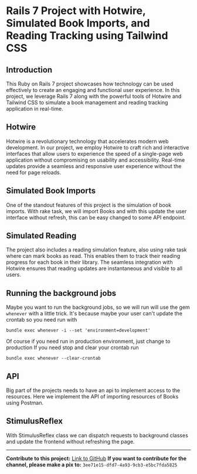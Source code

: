 # Rails 7 Project with Hotwire, Simulated Book Imports, and Reading Tracking using Tailwind CSS

## Introduction

This Ruby on Rails 7 project showcases how technology can be used effectively to create an engaging and functional user experience. In this project, we leverage Rails 7 along with the powerful tools of Hotwire and Tailwind CSS to simulate a book management and reading tracking application in real-time.

## Hotwire

Hotwire is a revolutionary technology that accelerates modern web development. In our project, we employ Hotwire to craft rich and interactive interfaces that allow users to experience the speed of a single-page web application without compromising on usability and accessibility. Real-time updates provide a seamless and responsive user experience without the need for page reloads.

## Simulated Book Imports

One of the standout features of this project is the simulation of book imports. With rake task, we will import Books and with this update the user interface without refresh, this can be easy changed to some API endpoint.

## Simulated Reading

The project also includes a reading simulation feature, also using rake task where can mark books as read. This enables them to track their reading progress for each book in their library. The seamless integration with Hotwire ensures that reading updates are instantaneous and visible to all users.

## Running the background jobs

Maybe you want to run the background jobs, so we will run will use the gem `whenever` with a little trick. It's because maybe your user can't update the crontab so you need run with

`bundle exec whenever -i --set 'environment=development'`

Of course if you need run in production environment, just change to production
If you need stop and clear your crontab run

`bundle exec whenever --clear-crontab`

## API

Big part of the projects needs to have an api to implement access to the resources. Here we implement the API of importing resources of Books using Postman.

## StimulusReflex

With StimulusReflex class we can dispatch requests to background classes and update the frontend without refreshing the page.


---

**Contribute to this project:** [Link to GitHub](https://github.com/rodrigotoledo/rails_library_control)
**If you want to contribute for the channel, please make a pix to:** `3ee71e15-dfd7-4a93-9cb3-e5bc7fda5825`